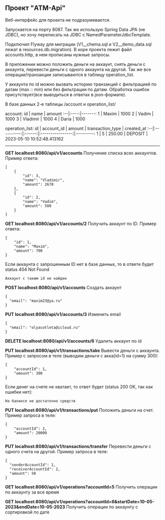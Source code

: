## Проект "ATM-Api"
Веб-интерфейс для проекта не подразумевается. 

Запускается на порту 8087. Так же использую Spring Data JPA (не JDBC), но хочу переписать на JDBC c NamedParameterJdbcTemplate.

Подключил Flyway для миграции (V1__chema.sql и V2__demo_data.sql лежат в resources.db.migration). В коре проекта лежит файл accounts.http, в нем прописаны нужные запросы.

В приложении можно положить деньги на аккаунт, снять деньги с аккаунта, перевести деньги с одного аккаунта на другой. Так же все операции/транзакции записываются в таблицу operation_list. 

У аккаунта по id можно вызвать историю транзакций с фильтрацией по датам (max :: min) или без фильтрации по датам. Обработка ошибок присутствует(все выводиться в ответах в json-формате).

В базе данных 2-е таблицы /account и operation_list/

account:
id | name | amount
:--|:----:|-------:
1 | Maxim | 1000
2 | Vadim | 1000
3 | Vladimir | 1000
4 | Daria | 1000

operation_list:
id | account_id | amount | transaction_type | created_at
:--|:----------:|:------:|:----------------:|:---------:
1 | 5 | 250.00 | DEPOSIT | 2023-05-10 10:52:48.413162

---

__GET localhost:8080/api/v1/accounts__
Получение списка всех аккаунтов. Пример ответа:
```
[
    {
        "id": 3,
        "name": "Vladimir",
        "amount": 2670
    },
    {
        "id": 2,
        "name": "Vadim",
        "amount": 500
    }
]

```

__GET localhost:8080/api/v1/accounts/2__
Получить аккаунт по ID. Пример ответа:
```
{
    "id": 1,
    "name": "Maxim",
    "amount": 700
}
```
Если аккаунта с запрошенным ID нет в базе данных, то в ответе будет status 404 Not Found
```
Аккаунт с таким id не найден
```

__POST localhost:8080/api/v1/accounts__
Создать аккаунт
```
{
  "email": "maxim23@ya.ru"
}
```

__PUT localhost:8080/api/v1/accounts/3__
Изменить email
```
{
  "email": "olyacotleta@icloud.ru"
}
```

__DELETE localhost:8080/api/v1/accounts/6__
Удалить аккаунт по id



__PUT localhost:8080/api/v1/transactions/take__
Вывести деньги с аккаунта. Пример с запросом в теле (выводим деньги с акка(id=1) на сумму 300):
```
{
    "accountId": 1,
    "amount": 300
}
```
Если денег на счете не хватает, то ответ будет (status 200 OK, так как ошибки нет):
```
На балансе не достаточно средств
```

__PUT localhost:8080/api/v1/transactions/put__
Положить деньги на счет. Пример запроса в теле:
```
{
    "accountId": 2,
    "amount": 20000
}
```

__PUT localhost:8080/api/v1/transactions/transfer__
Перевести деньги с одного счета на другой. Пример запроса в теле:
```
{
  "senderAccountId": 1,
  "receiverAccountId": 2,
  "amount": 50
}
```

__GET localhost:8080/api/v1/operations?accountId=5__
Получить операции по аккаунту за все время

__GET localhost:8080/api/v1/operations?accountId=6&startDate=10-05-2023&endDate=10-05-2023__
Получить операции по аккаунту с сортировкой по дате
